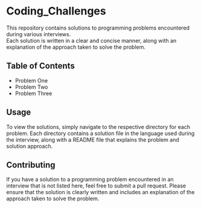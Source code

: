 # Coding_Challenges

This repository contains solutions to programming problems encountered during various interviews.  
Each solution is written in a clear and concise manner, along with an explanation of the approach taken to solve the problem.

## Table of Contents
- Problem One
- Problem Two
- Problem Three

## Usage
To view the solutions, simply navigate to the respective directory for each problem.
Each directory contains a solution file in the language used during the interview, 
along with a README file that explains the problem and solution approach.

## Contributing
If you have a solution to a programming problem encountered in an interview that is not listed here, 
feel free to submit a pull request. Please ensure that the solution is clearly written and includes an
explanation of the approach taken to solve the problem.
